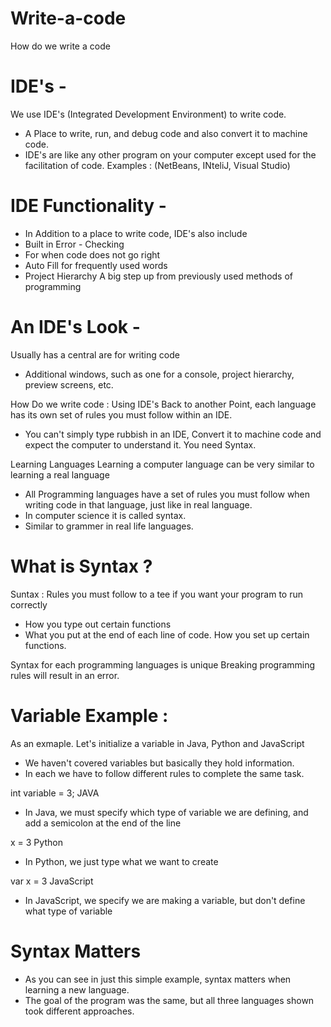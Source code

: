 # Write-a-code
How do we write a code


# IDE's -

We use IDE's (Integrated Development Environment) to write code.
- A Place to write, run, and debug code and also convert it to machine code.
- IDE's are like any other program on your computer except used for the facilitation of code.
Examples : (NetBeans, INteliJ, Visual Studio)

# IDE Functionality -

- In Addition to a place to write code, IDE's also include
- Built in Error - Checking
- For when code does not go right
- Auto Fill for frequently used words
- Project Hierarchy
A big step up from previously used methods of programming

# An IDE's Look -

Usually has a central are for writing code
- Additional windows, such as one for a console, project hierarchy, preview screens, etc.

How Do we write code : Using IDE's
Back to another Point, each language has its own set of rules you must follow within an IDE.
- You can't simply type rubbish in an IDE, Convert it to machine code and expect the computer to understand it. You need Syntax.

Learning Languages
Learning a computer language can be very similar to learning a real language
- All Programming languages have a set of rules you must follow when writing code in that language, just like in real language.
- In computer science it is called syntax.
- Similar to grammer in real life languages.

# What is Syntax ?

Suntax : Rules you must follow to a tee if you want your program to run correctly
- How you type out certain functions
- What you put at the end of each line of code.
How you set up certain functions.

Syntax for each programming languages is unique
Breaking programming rules will result in an error.

# Variable Example :

As an exmaple. Let's initialize a variable in Java, Python and JavaScript
- We haven't covered variables but basically they hold information.
- In each we have to follow different rules to complete the same task.

int variable = 3;
JAVA
- In Java, we must specify which type of variable we are defining, and add a semicolon at the end of the line

x = 3
Python
- In Python, we just type what we want to create

var x = 3
JavaScript
- In JavaScript, we specify we are making a variable, but don't define what type of variable

# Syntax Matters
- As you can see in just this simple example, syntax matters when learning a new language.
- The goal of the program was the same, but all three languages shown took different approaches.
